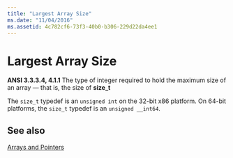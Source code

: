 ```yaml
---
title: "Largest Array Size"
ms.date: "11/04/2016"
ms.assetid: 4c782cf6-73f3-40b0-b306-229d22da4ee1
---
```

# Largest Array Size

**ANSI 3.3.3.4, 4.1.1** The type of integer required to hold the maximum size of an array — that is, the size of **size_t**

The `size_t` typedef is an `unsigned int` on the 32-bit x86 platform. On 64-bit platforms, the `size_t` typedef is an `unsigned __int64`.

## See also

[Arrays and Pointers](../c-language/arrays-and-pointers.md)
